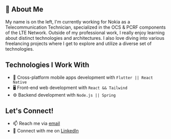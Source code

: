 ## 👨 About Me
My name is on the left, I'm currently working for Nokia as a Telecommunication Technician, specialized in the OCS & PCRF components of the LTE Network. Outside of my professional work, I really enjoy learning about distinct technologies and architectures. I also love diving into various freelancing projects where I get to explore and utilize a diverse set of technologies.

## Technologies I Work With
- 📱 Cross-platform mobile apps development with ```Flutter || React Native ```
- 🖥️ Front-end web development with ```React && Tailwind```
- ⚙️ Backend development with ```Node.js || Spring ```

## Let's Connect!
- 📫 Reach me via [email](mailto:zaidbusiness@hotmail.com)
- 💼 Connect with me on [LinkedIn](https://www.linkedin.com/in/zaidev)

